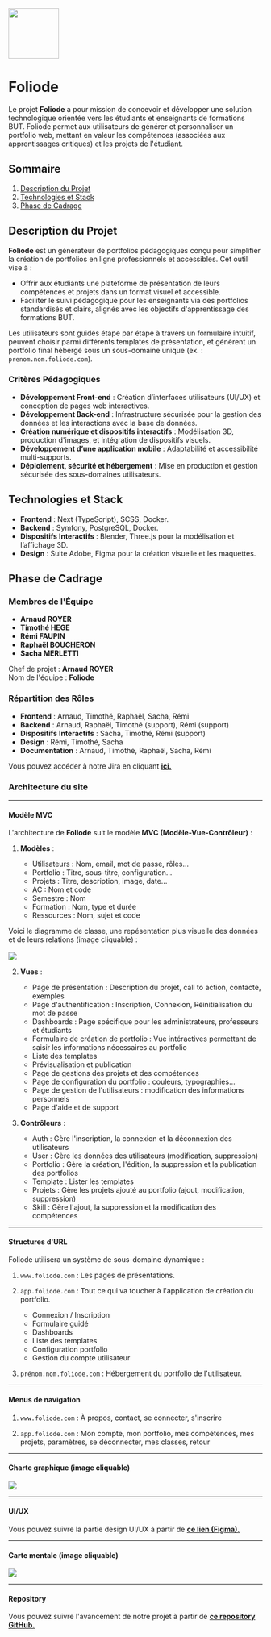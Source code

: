<img src="./img/Foliode_logo.jpg" style="height: 100px; width: auto;">

# Foliode


Le projet **Foliode** a pour mission de concevoir et développer une solution technologique orientée vers les étudiants et enseignants de formations BUT. Foliode permet aux utilisateurs de générer et personnaliser un portfolio web, mettant en valeur les compétences (associées aux apprentissages critiques) et les projets de l'étudiant.

## Sommaire

1. [Description du Projet](#description-du-projet)
1. [Technologies et Stack](#technologies-et-stack)
1. [Phase de Cadrage](#phase-de-cadrage)

## Description du Projet

**Foliode** est un générateur de portfolios pédagogiques conçu pour simplifier la création de portfolios en ligne professionnels et accessibles. Cet outil vise à :
- Offrir aux étudiants une plateforme de présentation de leurs compétences et projets dans un format visuel et accessible.
- Faciliter le suivi pédagogique pour les enseignants via des portfolios standardisés et clairs, alignés avec les objectifs d'apprentissage des formations BUT.

Les utilisateurs sont guidés étape par étape à travers un formulaire intuitif, peuvent choisir parmi différents templates de présentation, et génèrent un portfolio final hébergé sous un sous-domaine unique (ex. : `prenom.nom.foliode.com`).

### Critères Pédagogiques

- **Développement Front-end** : Création d’interfaces utilisateurs (UI/UX) et conception de pages web interactives.
- **Développement Back-end** : Infrastructure sécurisée pour la gestion des données et les interactions avec la base de données.
- **Création numérique et dispositifs interactifs** : Modélisation 3D, production d'images, et intégration de dispositifs visuels.
- **Développement d’une application mobile** : Adaptabilité et accessibilité multi-supports.
- **Déploiement, sécurité et hébergement** : Mise en production et gestion sécurisée des sous-domaines utilisateurs.

## Technologies et Stack

- **Frontend** : Next (TypeScript), SCSS, Docker.
- **Backend** : Symfony, PostgreSQL, Docker.
- **Dispositifs Interactifs** : Blender, Three.js pour la modélisation et l’affichage 3D.
- **Design** : Suite Adobe, Figma pour la création visuelle et les maquettes.

## Phase de Cadrage

### Membres de l'Équipe

- **Arnaud ROYER**
- **Timothé HEGE**
- **Rémi FAUPIN**
- **Raphaël BOUCHERON**
- **Sacha MERLETTI**

Chef de projet : **Arnaud ROYER** <br>
Nom de l'équipe : **Foliode**

### Répartition des Rôles

- **Frontend** : Arnaud, Timothé, Raphaël, Sacha, Rémi
- **Backend** : Arnaud, Raphaël, Timothé (support), Rémi (support)
- **Dispositifs Interactifs** : Sacha, Timothé, Rémi (support)
- **Design** : Rémi, Timothé, Sacha
- **Documentation** : Arnaud, Timothé, Raphaël, Sacha, Rémi

Vous pouvez accéder à notre Jira en cliquant <a href="https://foliode.atlassian.net/jira/software/projects/DEV/boards/1" target="_blank">**ici.**</a>


### Architecture du site

---
#### Modèle MVC

L'architecture de **Foliode** suit le modèle **MVC (Modèle-Vue-Contrôleur)** :

1. **Modèles** :

    - Utilisateurs : Nom, email, mot de passe, rôles...
    - Portfolio : Titre, sous-titre, configuration...
    - Projets : Titre, description, image, date...
    - AC : Nom et code
    - Semestre : Nom
    - Formation : Nom, type et durée
    - Ressources : Nom, sujet et code

Voici le diagramme de classe, une repésentation plus visuelle des données et de leurs relations (image cliquable) : <br><br>
<a href="https://drive.google.com/file/d/17L1hwYHG6q27l0vl99-jrbQf2sd4ThAm/view?usp=drive_link" target="_blank"><img src="./img/Foliode_DiagrammeDeClasse.jpeg"></a>

2. **Vues** :

    - Page de présentation : Description du projet, call to action, contacte, exemples
    - Page d'authentification : Inscription, Connexion, Réinitialisation du mot de passe
    - Dashboards : Page spécifique pour les administrateurs, professeurs et étudiants
    - Formulaire de création de portfolio : Vue intéractives permettant de saisir les informations nécessaires au portfolio
    - Liste des templates
    - Prévisualisation et publication
    - Page de gestions des projets et des compétences
    - Page de configuration du portfolio : couleurs, typographies...
    - Page de gestion de l'utilisateurs : modification des informations personnels
    - Page d'aide et de support

3. **Contrôleurs** : 

    - Auth : Gère l'inscription, la connexion et la déconnexion des utilisateurs
    - User : Gère les données des utilisateurs (modification, suppression)
    - Portfolio : Gère la création, l'édition, la suppression et la publication des portfolios
    - Template : Lister les templates
    - Projets : Gère les projets ajouté au portfolio (ajout, modification, suppression)
    - Skill : Gère l'ajout, la suppression et la modification des compétences

---
#### Structures d'URL

Foliode utilisera un système de sous-domaine dynamique :

1. `www.foliode.com` : Les pages de présentations.

2. `app.foliode.com` : Tout ce qui va toucher à l'application de création du portfolio.
    - Connexion / Inscription
    - Formulaire guidé
    - Dashboards
    - Liste des templates
    - Configuration portfolio
    - Gestion du compte utilisateur

3. `prénom.nom.foliode.com` : Hébergement du portfolio de l'utilisateur.

---
#### Menus de navigation

1. `www.foliode.com` : À propos, contact, se connecter, s'inscrire

2. `app.foliode.com` : Mon compte, mon portfolio, mes compétences, mes projets, paramètres, se déconnecter, mes classes, retour

---
#### Charte graphique (image cliquable)

<a href="https://drive.google.com/file/d/1yn4zQAniejSqrSqyqvprUuZYN9HmyGxC/view?usp=sharing" target="_blank"><img src="./img/Foliode_CharteGraphique.png"></a>

---
#### UI/UX

Vous pouvez suivre la partie design UI/UX à partir de <a href="https://www.figma.com/design/ROWwLlIORy6RhrFvcYBhvL/Foliode?node-id=0-1&node-type=canvas&t=nkLLfDURPWkMKEpb-0" target="_blank">**ce lien (Figma).**</a>

---
#### Carte mentale (image cliquable)

<a href="https://drive.google.com/file/d/1WdU3ITDN-tQ3WrOgX73Z--GppDdzbXXJ/view?usp=sharing" target="_blank"><img src="./img/Foliode_MindMap.jpg"></a>

---
#### Repository
Vous pouvez suivre l'avancement de notre projet à partir de <a href="https://github.com/itsarnaud/Foliode" target=_blank>**ce repository GitHub.**</a>
